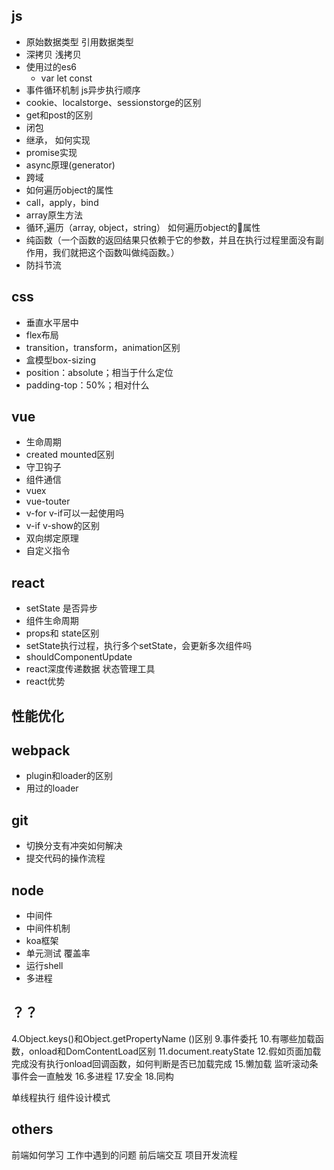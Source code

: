 ## js

- 原始数据类型 引用数据类型
- 深拷贝 浅拷贝
- 使用过的es6
  - var let const
- 事件循环机制 js异步执行顺序
- cookie、localstorge、sessionstorge的区别
- get和post的区别
- 闭包
- 继承， 如何实现
- promise实现
- async原理(generator)
- 跨域
- 如何遍历object的属性
- call，apply，bind
- array原生方法
- 循环,遍历（array, object，string） 如何遍历object的属性
- 纯函数（一个函数的返回结果只依赖于它的参数，并且在执行过程里面没有副作用，我们就把这个函数叫做纯函数。）
- 防抖节流

## css

- 垂直水平居中
- flex布局
- transition，transform，animation区别
- 盒模型box-sizing
- position：absolute；相当于什么定位
- padding-top：50%；相对什么

## vue

- 生命周期
- created mounted区别
- 守卫钩子
- 组件通信
- vuex
- vue-touter
- v-for v-if可以一起使用吗
- v-if v-show的区别
- 双向绑定原理
- 自定义指令

## react

- setState 是否异步
- 组件生命周期
- props和 state区别
- setState执行过程，执行多个setState，会更新多次组件吗
- shouldComponentUpdate
- react深度传递数据 状态管理工具
- react优势

## 性能优化

## webpack

- plugin和loader的区别
- 用过的loader

## git

- 切换分支有冲突如何解决
- 提交代码的操作流程

## node

- 中间件
- 中间件机制
- koa框架
- 单元测试 覆盖率
- 运行shell
- 多进程

## ？？

4.Object.keys()和Object.getPropertyName ()区别
9.事件委托
10.有哪些加载函数，onload和DomContentLoad区别
11.document.reatyState
12.假如页面加载完成没有执行onload回调函数，如何判断是否已加载完成
15.懒加载 监听滚动条事件会一直触发
16.多进程
17.安全
18.同构

单线程执行
组件设计模式

## others

前端如何学习
工作中遇到的问题
前后端交互
项目开发流程
